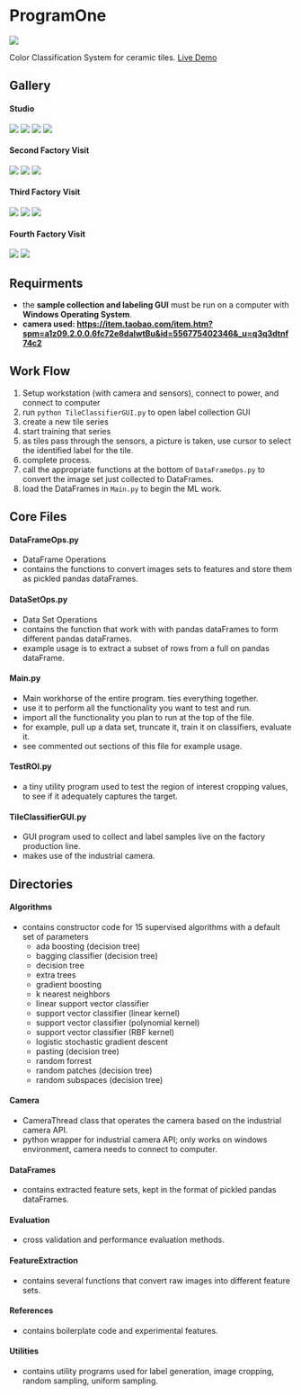 # ProgramOne

![](readmeImages/thirdVisitAfterSetup.jpg)

Color Classification System for ceramic tiles.
[Live Demo](https://youtu.be/wOHohzjeYyo)

## Gallery

#### Studio 
![](readmeImages/initialWorkStationDesign.jpg)
![](readmeImages/initialWorkStationPrototype.jpg)
![](readmeImages/testedDesign.jpg)
![](readmeImages/antiReflectionDesign.jpg)

#### Second Factory Visit
![](readmeImages/secondVisitBeforeSetup.jpg)
![](readmeImages/secondVisitOperation2.jpg)
![](readmeImages/secondVisitOperation3.jpg)

#### Third Factory Visit
![](readmeImages/thirdVisitBeforeSetup.jpg)
![](readmeImages/thirdVisitAfterSetup.jpg)
![](readmeImages/thirdVisitOperation.jpg)

#### Fourth Factory Visit
![](readmeImages/fourthVisitBeforeSetup.jpg)
![](readmeImages/fourthVisitOperation.jpg)

## Requirments
- the **sample collection and labeling GUI** must be run on a computer with **Windows Operating System**.
- **camera used: https://item.taobao.com/item.htm?spm=a1z09.2.0.0.6fc72e8daIwtBu&id=556775402346&_u=q3q3dtnf74c2** 

## Work Flow
1. Setup workstation (with camera and sensors), connect to power, and connect to computer
2. run `python TileClassifierGUI.py` to open label collection GUI
3. create a new tile series
4. start training that series
5. as tiles pass through the sensors, a picture is taken, use cursor to select the identified label for the tile.
6. complete process.
7. call the appropriate functions at the bottom of `DataFrameOps.py` to convert the image set just collected to DataFrames.
8. load the DataFrames in `Main.py` to begin the ML work.

## Core Files 
#### DataFrameOps.py
- DataFrame Operations
- contains the functions to convert images sets to features and store them as pickled pandas dataFrames.

#### DataSetOps.py
- Data Set Operations
- contains the function that work with with pandas dataFrames to form different pandas dataFrames.
- example usage is to extract a subset of rows from a full on pandas dataFrame.

#### Main.py
- Main workhorse of the entire program. ties everything together.
- use it to perform all the functionality you want to test and run.
- import all the functionality you plan to run at the top of the file.
- for example, pull up a data set, truncate it, train it on classifiers, evaluate it.
- see commented out sections of this file for example usage.

#### TestROI.py
- a tiny utility program used to test the region of interest cropping values, to see if it adequately captures the target.

#### TileClassifierGUI.py
- GUI program used to collect and label samples live on the factory production line.
- makes use of the industrial camera. 

## Directories
#### Algorithms
- contains constructor code for 15 supervised algorithms with a default set of parameters 
    - ada boosting (decision tree)
    - bagging classifier (decision tree)
    - decision tree 
    - extra trees 
    - gradient boosting 
    - k nearest neighbors
    - linear support vector classifier
    - support vector classifier (linear kernel)
    - support vector classifier (polynomial kernel)
    - support vector classifier (RBF kernel) 
    - logistic stochastic gradient descent
    - pasting (decision tree)
    - random forrest
    - random patches (decision tree)
    - random subspaces (decision tree)

#### Camera
- CameraThread class that operates the camera based on the industrial camera API. 
- python wrapper for industrial camera API; only works on windows environment, camera needs to connect to computer.

#### DataFrames
- contains extracted feature sets, kept in the format of pickled pandas dataFrames.

#### Evaluation
- cross validation and performance evaluation methods.

#### FeatureExtraction
- contains several functions that convert raw images into different feature sets.

#### References 
- contains boilerplate code and experimental features.

#### Utilities
- contains utility programs used for label generation, image cropping, random sampling, uniform sampling.

